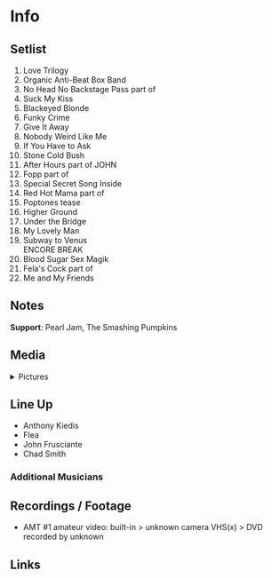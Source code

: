 # Info

## Setlist

1. Love Trilogy
2. Organic Anti-Beat Box Band
3. No Head No Backstage Pass part of
4. Suck My Kiss
5. Blackeyed Blonde
6. Funky Crime
7. Give It Away
8. Nobody Weird Like Me
9. If You Have to Ask
10. Stone Cold Bush
11. After Hours part of JOHN
12. Fopp part of
13. Special Secret Song Inside
14. Red Hot Mama part of
15. Poptones tease
16. Higher Ground
17. Under the Bridge
18. My Lovely Man
19. Subway to Venus
<br> ENCORE BREAK
20. Blood Sugar Sex Magik
21. Fela's Cock part of
22. Me and My Friends

## Notes

**Support**: Pearl Jam, The Smashing Pumpkins

## Media 

<details>
  <summary>Pictures</summary>
  <!--<img alt="Setlist" title="Setlist" src="_.jpg" height="200" />
  <img alt="Flyer" title="Flyer" src="_.jpg" height="200" />
  <img alt="Clipper" title="Clipper" src="_.jpg" height="200" />
  <img alt="Ticket" title="Ticket" src="_.jpg" height="200" />
  -->
</details>

## Line Up

* Anthony Kiedis
* Flea
* John Frusciante
* Chad Smith

### Additional Musicians

## Recordings / Footage

* AMT #1 amateur video: built-in > unknown camera VHS(x) > DVD recorded by unknown

## Links
